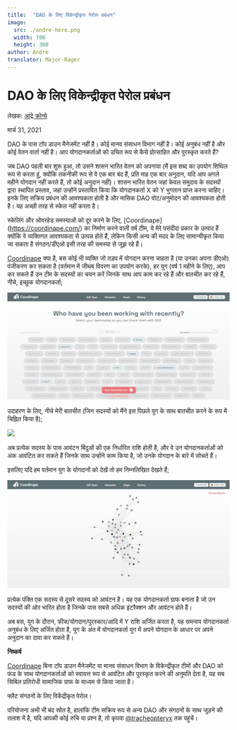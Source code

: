 ```yaml
---
title:  "DAO के लिए विकेन्द्रीकृत पेरोल प्रबंधन"
image:
  src: ./andre-hero.png
  width: 700
  height: 300
author: Andre
translator: Major-Rager
---
```


# DAO के लिए विकेन्द्रीकृत पेरोल प्रबंधन

लेखक: [आंद्रे क्रोन्ये](https://twitter.com/AndreCronjeTech)

मार्च 31, 2021

DAO के पास टॉप डाउन मैनेजमेंट नहीं है। कोई मानव संसाधन विभाग नहीं है। कोई अनुबंध नहीं है और कोई वेतन वार्ता नहीं है। आप योगदानकर्ताओं को उचित रूप से कैसे प्रोत्साहित और पुरस्कृत करते हैं?

जब DAO पहली बार शुरू हुआ, तो उसने शासन भारित वेतन को अपनाया (मैं इस शब्द का उपयोग शिथिल रूप से करता हूं, क्योंकि तकनीकी रूप से वे एक बार बंद हैं, प्रति माह एक बार अनुदान, यदि आप अगले महीने योगदान नहीं करते हैं, तो कोई अनुदान नहीं)। शासन भारित वेतन जहां केवल समुदाय के सदस्यों द्वारा स्थापित प्रस्ताव, जहां उन्होंने प्रस्तावित किया कि योगदानकर्ता X को Y भुगतान प्राप्त करना चाहिए। इनके लिए सक्रिय प्रबंधन की आवश्यकता होती है और मासिक DAO वोट/अनुमोदन की आवश्यकता होती है। यह अच्छी तरह से स्केल नहीं करता है।

स्केलिंग और ओवरहेड समस्याओं को दूर करने के लिए, [Coordinape] (https://coordinape.com/) का निर्माण करने वाली वर्ष टीम, ये मेरे पसंदीदा प्रकार के उत्पाद हैं क्योंकि वे व्यक्तिगत आवश्यकता से उत्पन्न होते हैं, लेकिन किसी अन्य की मदद के लिए सामान्यीकृत किया जा सकता है संगठन/डीएओ इसी तरह की समस्या से जूझ रहे हैं।

[Coordinape](https://coordinape.com/) क्या है, बस कोई भी व्यक्ति जो तड़प में योगदान करना चाहता है (या उनका अपना डीएओ) पंजीकरण कर सकता है (वर्तमान में जीथब विवरण का उपयोग करके), हर युग (वर्ष 1 महीने के लिए), आप कर सकते हैं उन टीम के सदस्यों का चयन करें जिनके साथ आप काम कर रहे हैं और बातचीत कर रहे हैं, नीचे, इच्छुक योगदानकर्ता;

![](1.jpg?w=1400&h=674)

उदाहरण के लिए, नीचे मेरी बातचीत (जिन सदस्यों को मैंने इस पिछले युग के साथ बातचीत करने के रूप में चिह्नित किया है);

![](२.जेपीजी)

अब प्रत्येक सदस्य के पास आवंटन बिंदुओं की एक निर्धारित राशि होती है, और वे उन योगदानकर्ताओं को अंक आवंटित कर सकते हैं जिनके साथ उन्होंने काम किया है, जो उनके योगदान के बारे में सोचते हैं।

इसलिए यदि हम वर्तमान युग के योगदानों को देखें तो हम निम्नलिखित देखते हैं;

![](3.jpg?w=700&h=339)

प्रत्येक पंक्ति एक सदस्य से दूसरे सदस्य को आवंटन है। यह एक योगदानकर्ता ग्राफ बनाता है जो उन सदस्यों की ओर भारित होता है जिनके पास सबसे अधिक इंटरैक्शन और आवंटन होते हैं।

अब बस, युग के दौरान, फीस/योगदान/पुरस्कार/आदि में Y राशि अर्जित करता है, यह समन्वय योगदानकर्ता अनुबंध के लिए अर्जित होता है, युग के अंत में योगदानकर्ता युग में अपने योगदान के आधार पर अपने अनुदान का दावा कर सकते हैं।

**निष्कर्ष**

[Coordinape](https://coordinape.com/) बिना टॉप डाउन मैनेजमेंट या मानव संसाधन विभाग के विकेन्द्रीकृत टीमों और DAO को फंड के साथ योगदानकर्ताओं को स्वायत्त रूप से आवंटित और पुरस्कृत करने की अनुमति देता है, यह सब सिबिल प्रतिरोधी सामाजिक ग्राफ के माध्यम से किया जाता है।

फ्लैट संगठनों के लिए विकेंद्रीकृत पेरोल।

परियोजना अभी भी बंद स्रोत है, हालांकि टीम सक्रिय रूप से अन्य DAO और संगठनों के साथ जुड़ने की तलाश में है, यदि आपकी कोई रुचि या प्रश्न है, तो कृपया [@tracheopteryx](https://twitter.com/tracheopteryx) तक पहुंचें।

